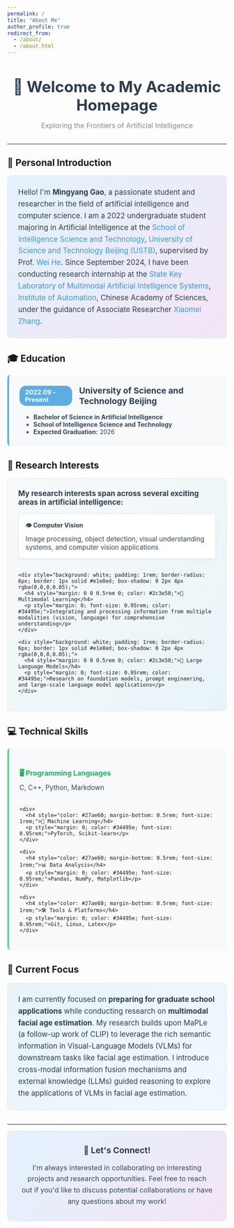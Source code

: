 ```yaml
---
permalink: /
title: "About Me"
author_profile: true
redirect_from:
  - /about/
  - /about.html
---
```


<div style="text-align: center; margin-bottom: 2rem;">
  <h1 style="color: #2c3e50; font-size: 2.2rem; margin-bottom: 0.5rem;">👋 Welcome to My Academic Homepage</h1>
  <p style="color: #7f8c8d; font-size: 1rem; margin-bottom: 2rem;">Exploring the Frontiers of Artificial Intelligence</p>
</div>

---

## 🎯 Personal Introduction

<div style="background: linear-gradient(135deg, #e3f2fd 0%, #f3e5f5 100%); padding: 1.5rem; border-radius: 8px; margin-bottom: 2rem; border: 1px solid #e1e8ed;">
  <p style="margin: 0; line-height: 1.6; font-size: 1.05rem; color: #2c3e50;">
    Hello! I'm <strong>Mingyang Gao</strong>, a passionate student and researcher in the field of artificial intelligence and computer science. I am a 2022 undergraduate student majoring in Artificial Intelligence at the <a href="https://ai.ustb.edu.cn/" style="color: #3498db; text-decoration: none;">School of Intelligence Science and Technology</a>, <a href="https://www.ustb.edu.cn/" style="color: #3498db; text-decoration: none;">University of Science and Technology Beijing (USTB)</a>, supervised by Prof. <a href="https://ai.ustb.edu.cn/szdw/xsszmjs/H/74a32a50d6d74ae8b83f87be28b4bd3b.htm" style="color: #3498db; text-decoration: none;">Wei He</a>. Since September 2024, I have been conducting research internship at the <a href="https://mais.ia.ac.cn/" style="color: #3498db; text-decoration: none;">State Key Laboratory of Multimodal Artificial Intelligence Systems</a>, <a href="https://ia.cas.cn/" style="color: #3498db; text-decoration: none;">Institute of Automation</a>, Chinese Academy of Sciences, under the guidance of Associate Researcher <a href="http://www.ia.ac.cn/rcdw/fyjy/202409/t20240913_7362792.html" style="color: #3498db; text-decoration: none;">Xiaomei Zhang</a>.
  </p>
</div>

## 🎓 Education

<div style="background: #f8f9fa; padding: 1.5rem; border-radius: 8px; border-left: 4px solid #5dade2; margin-bottom: 2rem;">
  <div style="display: flex; align-items: center; margin-bottom: 1rem;">
    <span style="background: #5dade2; color: white; padding: 0.4rem 0.8rem; border-radius: 15px; font-weight: bold; margin-right: 1rem; font-size: 0.9rem;">2022.09 - Present</span>
    <h3 style="margin: 0; color: #2c3e50; font-size: 1.2rem;">University of Science and Technology Beijing</h3>
  </div>
  <ul style="margin: 0; padding-left: 2rem; color: #34495e;">
    <li><strong>Bachelor of Science in Artificial Intelligence</strong></li>
    <li><strong>School of Intelligence Science and Technology</strong></li>
    <li><strong>Expected Graduation:</strong> 2026</li>
  </ul>
</div>

## 🔬 Research Interests

<div style="background: linear-gradient(135deg, #f8f9fa 0%, #e8f4f8 100%); padding: 1.5rem; border-radius: 8px; margin-bottom: 2rem; border: 1px solid #e1e8ed;">
  <p style="margin: 0 0 1rem 0; font-size: 1.05rem; font-weight: bold; color: #2c3e50;">My research interests span across several exciting areas in artificial intelligence:</p>
  
  <div style="display: grid; grid-template-columns: repeat(auto-fit, minmax(280px, 1fr)); gap: 1rem;">
    <div style="background: white; padding: 1rem; border-radius: 6px; border: 1px solid #e1e8ed; box-shadow: 0 2px 4px rgba(0,0,0,0.05);">
      <h4 style="margin: 0 0 0.5rem 0; color: #2c3e50;">👁️ Computer Vision</h4>
      <p style="margin: 0; font-size: 0.95rem; color: #34495e;">Image processing, object detection, visual understanding systems, and computer vision applications</p>
    </div>
    
    <div style="background: white; padding: 1rem; border-radius: 6px; border: 1px solid #e1e8ed; box-shadow: 0 2px 4px rgba(0,0,0,0.05);">
      <h4 style="margin: 0 0 0.5rem 0; color: #2c3e50;">🔄 Multimodal Learning</h4>
      <p style="margin: 0; font-size: 0.95rem; color: #34495e;">Integrating and processing information from multiple modalities (vision, language) for comprehensive understanding</p>
    </div>
    
    <div style="background: white; padding: 1rem; border-radius: 6px; border: 1px solid #e1e8ed; box-shadow: 0 2px 4px rgba(0,0,0,0.05);">
      <h4 style="margin: 0 0 0.5rem 0; color: #2c3e50;">🤖 Large Language Models</h4>
      <p style="margin: 0; font-size: 0.95rem; color: #34495e;">Research on foundation models, prompt engineering, and large-scale language model applications</p>
    </div>
  </div>
</div>

## 💻 Technical Skills

<div style="background: #f8f9fa; padding: 1.5rem; border-radius: 8px; border-left: 4px solid #58d68d; margin-bottom: 2rem;">
  <div style="display: grid; grid-template-columns: repeat(auto-fit, minmax(220px, 1fr)); gap: 1.2rem;">
    <div>
      <h4 style="color: #27ae60; margin-bottom: 0.5rem; font-size: 1rem;">🖥️ Programming Languages</h4>
      <p style="margin: 0; color: #34495e; font-size: 0.95rem;">C, C++, Python, Markdown</p>
    </div>
    
    <div>
      <h4 style="color: #27ae60; margin-bottom: 0.5rem; font-size: 1rem;">🧠 Machine Learning</h4>
      <p style="margin: 0; color: #34495e; font-size: 0.95rem;">PyTorch, Scikit-learn</p>
    </div>
    
    <div>
      <h4 style="color: #27ae60; margin-bottom: 0.5rem; font-size: 1rem;">📊 Data Analysis</h4>
      <p style="margin: 0; color: #34495e; font-size: 0.95rem;">Pandas, NumPy, Matplotlib</p>
    </div>
    
    <div>
      <h4 style="color: #27ae60; margin-bottom: 0.5rem; font-size: 1rem;">🛠️ Tools & Platforms</h4>
      <p style="margin: 0; color: #34495e; font-size: 0.95rem;">Git, Linux, Latex</p>
    </div>
  </div>
</div>

## 🎯 Current Focus

<div style="background: linear-gradient(135deg, #e8f4f8 0%, #f0f8ff 100%); padding: 1.5rem; border-radius: 8px; margin-bottom: 2rem; border: 1px solid #e1e8ed;">
  <p style="margin: 0; line-height: 1.6; font-size: 1.05rem; color: #2c3e50;">
    I am currently focused on <strong>preparing for graduate school applications</strong> while conducting research on <strong>multimodal facial age estimation</strong>. My research builds upon MaPLe (a follow-up work of CLIP) to leverage the rich semantic information in Visual-Language Models (VLMs) for downstream tasks like facial age estimation. I introduce cross-modal information fusion mechanisms and external knowledge (LLMs) guided reasoning to explore the applications of VLMs in facial age estimation.
  </p>
</div>

---

<div style="text-align: center; background: linear-gradient(135deg, #e3f2fd 0%, #f3e5f5 100%); padding: 2rem; border-radius: 10px; border: 1px solid #e1e8ed;">
  <h3 style="margin: 0 0 1rem 0; font-size: 1.2rem; color: #2c3e50;">🤝 Let's Connect!</h3>
  <p style="margin: 0; font-size: 1rem; line-height: 1.6; color: #34495e;">
    I'm always interested in collaborating on interesting projects and research opportunities. Feel free to reach out if you'd like to discuss potential collaborations or have any questions about my work!
  </p>
</div>
